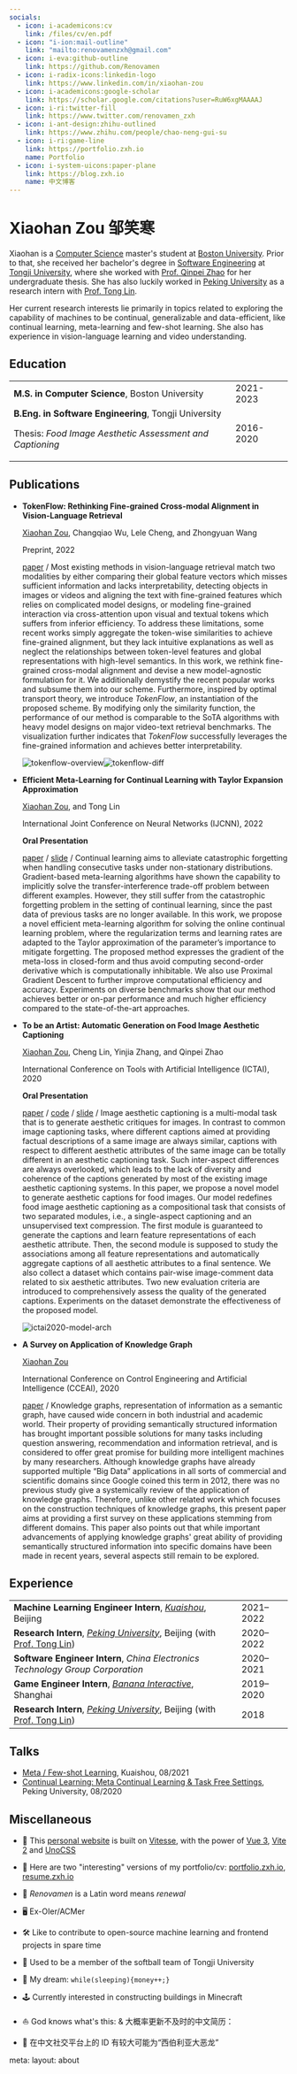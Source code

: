 ```yaml
---
socials:
  - icon: i-academicons:cv
    link: /files/cv/en.pdf
  - icon: "i-ion:mail-outline"
    link: "mailto:renovamenzxh@gmail.com"
  - icon: i-eva:github-outline
    link: https://github.com/Renovamen
  - icon: i-radix-icons:linkedin-logo
    link: https://www.linkedin.com/in/xiaohan-zou
  - icon: i-academicons:google-scholar
    link: https://scholar.google.com/citations?user=RuW6xgMAAAAJ
  - icon: i-ri:twitter-fill
    link: https://www.twitter.com/renovamen_zxh
  - icon: i-ant-design:zhihu-outlined
    link: https://www.zhihu.com/people/chao-neng-gui-su
  - icon: i-ri:game-line
    link: https://portfolio.zxh.io
    name: Portfolio
  - icon: i-system-uicons:paper-plane
    link: https://blog.zxh.io
    name: 中文博客
---
```


<div flex items-end justify-between>
  <div>
    <h1>Xiaohan Zou <span text="base c-light">邹笑寒</span></h1>
    <Links :links="frontmatter.socials" />
  </div>
  <div 
    class="p-1 mb-1 border border-c rounded-md hidden md:block"
    shadow="[inset_0_0_10px_#000000] slate-200 dark:slate-800"
  >
    <flip-image class="!w-24" src="img/avatar.jpg" alt="avatar" />
  </div>
</div>

Xiaohan is a [Computer Science](https://www.bu.edu/cs/) master's student at [Boston University](https://www.bu.edu/). Prior to that, she received her bachelor's degree in [Software Engineering](http://sse.tongji.edu.cn/) at [Tongji University](https://www.tongji.edu.cn/), where she worked with [Prof. Qinpei Zhao](http://sse.tongji.edu.cn/zhaoqinpei) for her undergraduate thesis. She has also luckily worked in [Peking University](https://english.pku.edu.cn/) as a research intern with [Prof. Tong Lin](http://www.cis.pku.edu.cn/jzyg/szdw/lt.htm).

Her current research interests lie primarily in topics related to exploring the capability of machines to be continual, generalizable and data-efficient, like continual learning, meta-learning and few-shot learning. She also has experience in vision-language learning and video understanding.


## Education

|   |   |
|---|---|
| **M.S. in Computer Science**, Boston University | 2021-2023 |
| **B.Eng. in Software Engineering**, Tongji University <p>Thesis: *Food Image Aesthetic Assessment and Captioning*</p> | 2016-2020 |


## Publications

- **TokenFlow: Rethinking Fine-grained Cross-modal Alignment in Vision-Language Retrieval**

  <u>Xiaohan Zou</u>, Changqiao Wu, Lele Cheng, and Zhongyuan Wang

  Preprint, 2022

  [paper](http://arxiv.org/abs/2209.13822) / <nutshell text="abstract">Most existing methods in vision-language retrieval match two modalities by either comparing their global feature vectors which misses sufficient information and lacks interpretability, detecting objects in images or videos and aligning the text with fine-grained features which relies on complicated model designs, or modeling fine-grained interaction via cross-attention upon visual and textual tokens which suffers from inferior efficiency. To address these limitations, some recent works simply aggregate the token-wise similarities to achieve fine-grained alignment, but they lack intuitive explanations as well as neglect the relationships between token-level features and global representations with high-level semantics. In this work, we rethink fine-grained cross-modal alignment and devise a new model-agnostic formulation for it. We additionally demystify the recent popular works and subsume them into our scheme. Furthermore, inspired by optimal transport theory, we introduce <i>TokenFlow</i>, an instantiation of the proposed scheme. By modifying only the similarity function, the performance of our method is comparable to the SoTA algorithms with heavy model designs on major video-text retrieval benchmarks. The visualization further indicates that <i>TokenFlow</i> successfully leverages the fine-grained information and achieves better interpretability. <div h-0 my-3 border="t c-dark dashed" /><img src="/img/about/tokenflow-1.png" alt="tokenflow-overview" class="p-2 bg-white rounded-t" /><img src="/img/about/tokenflow-2.png" alt="tokenflow-diff" class="py-2 px-3 bg-white rounded-b" /></nutshell>

- **Efficient Meta-Learning for Continual Learning with Taylor Expansion Approximation**

  <u>Xiaohan Zou</u>, and Tong Lin

  International Joint Conference on Neural Networks (IJCNN), 2022

  **Oral Presentation**

  [paper](/files/papers/ijcnn2022/paper.pdf) / [slide](/files/papers/ijcnn2022/slide.pdf) / <nutshell text="abstract">Continual learning aims to alleviate catastrophic forgetting when handling consecutive tasks under non-stationary distributions. Gradient-based meta-learning algorithms have shown the capability to implicitly solve the transfer-interference trade-off problem between different examples. However, they still suffer from the catastrophic forgetting problem in the setting of continual learning, since the past data of previous tasks are no longer available. In this work, we propose a novel efficient meta-learning algorithm for solving the online continual learning problem, where the regularization terms and learning rates are adapted to the Taylor approximation of the parameter’s importance to mitigate forgetting. The proposed method expresses the gradient of the meta-loss in closed-form and thus avoid computing second-order derivative which is computationally inhibitable. We also use Proximal Gradient Descent to further improve computational efficiency and accuracy. Experiments on diverse benchmarks show that our method achieves better or on-par performance and much higher efficiency compared to the state-of-the-art approaches.</nutshell>

- **To be an Artist: Automatic Generation on Food Image Aesthetic Captioning**

  <u>Xiaohan Zou</u>, Cheng Lin, Yinjia Zhang, and Qinpei Zhao

  International Conference on Tools with Artificial Intelligence (ICTAI), 2020 
  
  **Oral Presentation**

  [paper](https://ieeexplore.ieee.org/document/9288208) / [code](https://github.com/Renovamen/Food-IAC) / [slide](/files/papers/ictai2020/slide.pdf) / <nutshell text="abstract">Image aesthetic captioning is a multi-modal task that is to generate aesthetic critiques for images. In contrast to common image captioning tasks, where different captions aimed at providing factual descriptions of a same image are always similar, captions with respect to different aesthetic attributes of the same image can be totally different in an aesthetic captioning task. Such inter-aspect differences are always overlooked, which leads to the lack of diversity and coherence of the captions generated by most of the existing image aesthetic captioning systems. In this paper, we propose a novel model to generate aesthetic captions for food images. Our model redefines food image aesthetic captioning as a compositional task that consists of two separated modules, i.e., a single-aspect captioning and an unsupervised text compression. The first module is guaranteed to generate the captions and learn feature representations of each aesthetic attribute. Then, the second module is supposed to study the associations among all feature representations and automatically aggregate captions of all aesthetic attributes to a final sentence. We also collect a dataset which contains pair-wise image-comment data related to six aesthetic attributes. Two new evaluation criteria are introduced to comprehensively assess the quality of the generated captions. Experiments on the dataset demonstrate the effectiveness of the proposed model. <div h-0 my-3 border="t c-dark dashed" /><img src="/img/about/ictai2020.png" alt="ictai2020-model-arch" class="p-2 bg-white rounded" /></nutshell>

- **A Survey on Application of Knowledge Graph**

  <u>Xiaohan Zou</u>

  International Conference on Control Engineering and Artificial Intelligence (CCEAI), 2020

  [paper](https://iopscience.iop.org/article/10.1088/1742-6596/1487/1/012016/pdf) /  <nutshell text="abstract">Knowledge graphs, representation of information as a semantic graph, have caused
wide concern in both industrial and academic world. Their property of providing semantically
structured information has brought important possible solutions for many tasks including
question answering, recommendation and information retrieval, and is considered to offer great
promise for building more intelligent machines by many researchers. Although knowledge
graphs have already supported multiple “Big Data” applications in all sorts of commercial and
scientific domains since Google coined this term in 2012, there was no previous study give a
systemically review of the application of knowledge graphs. Therefore, unlike other related
work which focuses on the construction techniques of knowledge graphs, this present paper
aims at providing a first survey on these applications stemming from different domains. This
paper also points out that while important advancements of applying knowledge graphs' great
ability of providing semantically structured information into specific domains have been made
in recent years, several aspects still remain to be explored.</nutshell>


## Experience

|   |   |
|---|---|
| **Machine Learning Engineer Intern**, *[Kuaishou](https://www.kuaishou.com/en)*, Beijing | 2021–2022 |
| **Research Intern**, *[Peking University](https://english.pku.edu.cn/)*, Beijing (with [Prof. Tong Lin](http://www.cis.pku.edu.cn/jzyg/szdw/lt.htm)) | 2020–2022 |
| **Software Engineer Intern**, *China Electronics Technology Group Corporation* | 2020–2021 |
| **Game Engineer Intern**, *[Banana Interactive](https://banana.games/)*, Shanghai | 2019–2020 |
| **Research Intern**, *[Peking University](https://english.pku.edu.cn/)*, Beijing (with [Prof. Tong Lin](http://www.cis.pku.edu.cn/jzyg/szdw/lt.htm)) | 2018 |


## Talks

- [Meta / Few-shot Learning](/files/talks/2021-08-meta-learning.pdf), Kuaishou, 08/2021
- [Continual Learning: Meta Continual Learning & Task Free Settings](/files/talks/2020-08-continual-learning.pdf), Peking University, 08/2020


## Miscellaneous

- 🚀 This [personal website](https://github.com/Renovamen/renovamen.github.io) is built on [Vitesse](https://github.com/antfu/vitesse), with the power of [Vue 3](https://github.com/vuejs/vue-next), [Vite 2](https://github.com/vitejs/vite) and [UnoCSS](https://github.com/antfu/unocss)

- 🧐 Here are two "interesting" versions of my portfolio/cv: [portfolio.zxh.io](https://portfolio.zxh.io/), [resume.zxh.io](https://resume.zxh.io/)

- 🎃 *Renovamen* is a Latin word means *renewal*

- 🖥 Ex-OIer/ACMer

- 🛠 Like to contribute to open-source machine learning and frontend projects in spare time

- 🥎 Used to be a member of the softball team of Tongji University

- 🌭 My dream: `while(sleeping){money++;}`

- 🕹️ Currently interested in constructing buildings in Minecraft

- ⛵️ God knows what's this: [<span i-radix-icons:crumpled-paper text="[0.9em]" />](/files/cv/god_knows.pdf) & 大概率更新不及时的中文简历：[<span i-ph:scroll text="[0.9em]" />](/files/cv/cn.pdf)

- 🦖 在中文社交平台上的 ID 有较大可能为“西伯利亚大恶龙”


<route lang="yaml">
meta: 
  layout: about
</route>
